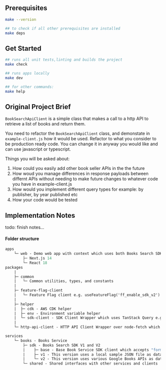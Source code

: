 ## Prerequisites

```bash
make --version

## to check if all other prerequisites are installed
make deps
```

## Get Started

```bash
## runs all unit tests,linting and builds the project
make check

## runs apps locally
make dev

## for other commands:
make help
```

## Original Project Brief

`BookSearchApiClient` is a simple class that makes a call to a http API to retrieve a list of books and return them.

You need to refactor the `BookSearchApiClient` class, and demonstate in `example-client.js` how it would be used. Refactor to what you consider to be production ready code. You can change it in anyway you would like and can use javascript or typescript.

Things you will be asked about:

1. How could you easily add other book seller APIs in the the future
2. How woud you manage differences in response payloads between differnt APIs without needing to make future changes to whatever code you have in example-client.js
3. How would you implement different query types for example: by publisher, by year published etc
4. How your code would be tested

## Implementation Notes

todo: finish notes...

#### Folder structure

```graphql
apps
    └─ web - Demo web app with context which uses both Books Search SDK V1 and V2 via feature flag toggling
        ├─ Next.js 14
        └─ React 18
packages
    |
    ├─ common
    |   └─ Common utilities, types, and constants
    |
    ├─ feature-flag-client
    |   └─ Feature Flag client e.g. useFeatureFlag('ff_enable_sdk_v2')
    |
    ├─ helper
    |  ├─ cdk - AWS CDK helper
    |  ├─ env - Environment variable helper
    |  └─ sdk-client - SDK Client Wrapper which uses TanStack Query e.g. useSDKQuery(...)
    |
    └─ http-api-client - HTTP API Client Wrapper over node-fetch which simplifies API calls and implements IHTTPResponseParser interface

services
    └─ books - Books Service
        ├─ sdk - Books Search SDK V1 and V2
        |    ├─ base - Base Book Service SDK client which accepts "format" (xml/json) as a constructor argument
        |    ├─ v1 - This version uses a local sample JSON file as data sources
        |    └─ v2 - This version uses various Google Books APIs as data sources
        └─ shared - Shared interfaces with other services and clients

```

